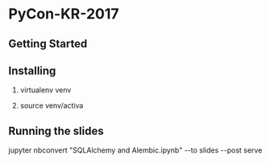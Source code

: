 # PyCon-KR-2017

## Getting Started

## Installing
1. virtualenv venv

2. source venv/activa

## Running the slides
jupyter nbconvert "SQLAlchemy and Alembic.ipynb" --to slides --post serve
